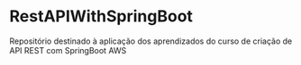 # RestAPIWithSpringBoot
Repositório destinado à aplicação dos aprendizados do curso de criação de API REST com SpringBoot AWS
